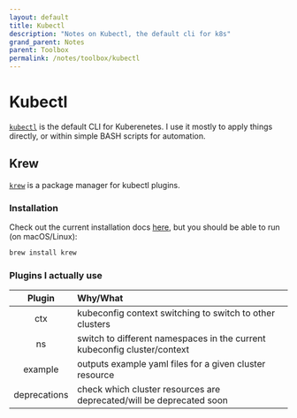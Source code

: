 ```yaml
---
layout: default
title: Kubectl
description: "Notes on Kubectl, the default cli for k8s"
grand_parent: Notes
parent: Toolbox
permalink: /notes/toolbox/kubectl
---
```


# Kubectl
[`kubectl`](https://kubernetes.io/docs/reference/kubectl/kubectl/) is the default CLI for Kuberenetes. I use it mostly to apply things directly, or within simple BASH scripts for automation.

## Krew
[`krew`](https://krew.sigs.k8s.io/) is a package manager for kubectl plugins.

### Installation
Check out the current installation docs [here](https://krew.sigs.k8s.io/docs/user-guide/setup/install/), but you should be able to run (on macOS/Linux):

```bash
brew install krew
```

### Plugins I actually use

| Plugin | Why/What |
|:---:|:---|
| ctx     | kubeconfig context switching to switch to other clusters |
| ns      | switch to different namespaces in the current kubeconfig cluster/context |
| example | outputs example yaml files for a given cluster resource |
| deprecations | check which cluster resources are deprecated/will be deprecated soon |
